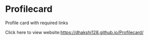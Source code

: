# Profilecard
Profile card with required links

Click here to view website:https://dhakshi128.github.io/Profilecard/
